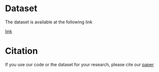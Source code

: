 <h1>Dataset</h1>
<p>The dataset is available at the following link</p>
<a href="https://drive.google.com/drive/folders/1Udk7bdTpNA8jKSs8yxhBJECmUV5N5vx6?usp=sharing">link</a>
<h1>Citation</h1>
<p>If you use our code or the dataset for your research, please cite our <a href="https://link.springer.com/chapter/10.1007/978-3-031-53960-2_32">paper</p>
